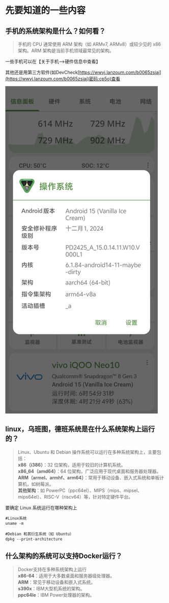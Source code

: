 
# 先要知道的一些内容

## **手机的系统架构是什么？如何看？**

> 手机的 CPU 通常使用 ARM 架构（如 ARMv7, ARMv8）或较少见的 x86 架构。ARM 架构是当前手机领域最常见的架构。

一些手机可以在【关于手机-->硬件信息中查看】


其他还是用第三方软件(如DevCheck[https://wwvj.lanzoum.com/b0065zsiaj](https://wwvj.lanzoum.com/b0065zsiaj)密码:cp5o)查看

![Image](https://raw.githubusercontent.com/MyMaskKing/MyMaskKing.github.io/main/assets/images/img_1745215806686108321_1b613b0.jpg)

## **linux，乌班图，德班系统是在什么系统架构上运行的？**

> Linux、Ubuntu 和 Debian 操作系统可以运行在多种系统架构上，主要包括：  
> **x86（i386）**：32 位架构，适用于较旧的计算机系统。  
> **x86_64（amd64）**：64 位架构，广泛应用于现代桌面和服务器处理器。  
> **ARM（armel、armhf、arm64）**：常用于移动设备、嵌入式系统和单板计算机，如树莓派。  
> **其他架构**：如 PowerPC（ppc64el）、MIPS（mips、mipsel、mips64el）、RISC-V（riscv64）等，针对特定硬件平台。

要确定 Linux 系统运行在哪种架构上

```
#Linux系统
uname -m

#Debian 和其衍生系统（如 Ubuntu）
dpkg --print-architecture
```

## **什么架构的系统可以支持Docker运行？**

> Docker支持在多种系统架构上运行  
> **x86-64**：适用于大多数桌面和服务器级处理器。  
> **ARM**：常见于移动设备和嵌入式系统。  
> **s390x**：IBM大型机系统的架构。  
> **ppc64le**：IBM Power处理器的架构。
<!--stackedit_data:
eyJoaXN0b3J5IjpbODgzNzAxODRdfQ==
-->
